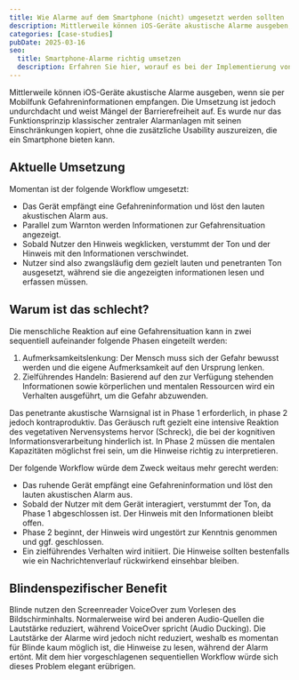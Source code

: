 ```yaml
---
title: Wie Alarme auf dem Smartphone (nicht) umgesetzt werden sollten
description: Mittlerweile können iOS-Geräte akustische Alarme ausgeben, wenn sie per Mobilfunk Gefahreninformationen empfangen. Die Umsetzung ist jedoch undurchdacht und weist Mängel der Barrierefreiheit auf.
categories: [case-studies]
pubDate: 2025-03-16
seo:
  title: Smartphone-Alarme richtig umsetzen
  description: Erfahren Sie hier, worauf es bei der Implementierung von Alarmen auf Mobilgeräten ankommt.
---
```


Mittlerweile können iOS-Geräte akustische Alarme ausgeben, wenn sie per Mobilfunk Gefahreninformationen empfangen.
Die Umsetzung ist jedoch undurchdacht und weist Mängel der Barrierefreiheit auf.
Es wurde nur das Funktionsprinzip klassischer zentraler Alarmanlagen mit seinen Einschränkungen kopiert, ohne die zusätzliche Usability auszureizen, die ein Smartphone bieten kann.

## Aktuelle Umsetzung

Momentan ist der folgende Workflow umgesetzt:

- Das Gerät empfängt eine Gefahreninformation und löst den lauten akustischen Alarm aus.
- Parallel zum Warnton werden Informationen zur Gefahrensituation angezeigt.
- Sobald Nutzer den Hinweis wegklicken, verstummt der Ton und der Hinweis mit den Informationen verschwindet.
- Nutzer sind also zwangsläufig dem gezielt lauten und penetranten Ton ausgesetzt, während sie die angezeigten informationen lesen und erfassen müssen.

## Warum ist das schlecht?

Die menschliche Reaktion auf eine Gefahrensituation kann in zwei sequentiell aufeinander folgende Phasen eingeteilt werden:

1. Aufmerksamkeitslenkung: Der Mensch muss sich der Gefahr bewusst werden und die eigene Aufmerksamkeit auf den Ursprung lenken.
2. Zielführendes Handeln: Basierend auf den zur Verfügung stehenden Informationen sowie körperlichen und mentalen Ressourcen wird ein Verhalten ausgeführt, um die Gefahr abzuwenden.

Das penetrante akustische Warnsignal ist in Phase 1 erforderlich, in phase 2 jedoch kontraproduktiv.
Das Geräusch ruft gezielt eine intensive Reaktion des vegetativen Nervensystems hervor (Schreck), die bei der kognitiven Informationsverarbeitung hinderlich ist.
In Phase 2 müssen die mentalen Kapazitäten möglichst frei sein, um die Hinweise richtig zu interpretieren.

Der folgende Workflow würde dem Zweck weitaus mehr gerecht werden:

- Das ruhende Gerät empfängt eine Gefahreninformation und löst den lauten akustischen Alarm aus.
- Sobald der Nutzer mit dem Gerät interagiert, verstummt der Ton, da Phase 1 abgeschlossen ist. Der Hinweis mit den Informationen bleibt offen.
- Phase 2 beginnt, der Hinweis wird ungestört zur Kenntnis genommen und ggf. geschlossen.
- Ein zielführendes Verhalten wird initiiert. Die Hinweise sollten bestenfalls wie ein Nachrichtenverlauf rückwirkend einsehbar bleiben.

## Blindenspezifischer Benefit

Blinde nutzen den Screenreader VoiceOver zum Vorlesen des Bildschirminhalts.
Normalerweise wird bei anderen Audio-Quellen die Lautstärke reduziert, während VoiceOver spricht (Audio Ducking).
Die Lautstärke der Alarme wird jedoch nicht reduziert, weshalb es momentan für Blinde kaum möglich ist, die Hinweise zu lesen, während der Alarm ertönt.
Mit dem hier vorgeschlagenen sequentiellen Workflow würde sich dieses Problem elegant erübrigen.
